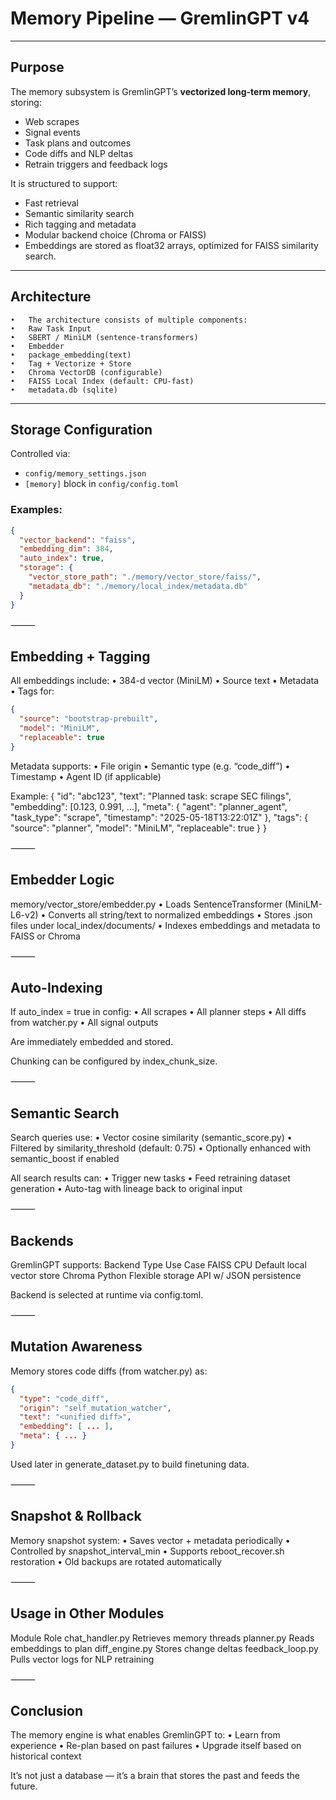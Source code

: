 # Memory Pipeline — GremlinGPT v4

---

## Purpose

The memory subsystem is GremlinGPT’s **vectorized long-term memory**, storing:

- Web scrapes
- Signal events
- Task plans and outcomes
- Code diffs and NLP deltas
- Retrain triggers and feedback logs

It is structured to support:
- Fast retrieval
- Semantic similarity search
- Rich tagging and metadata
- Modular backend choice (Chroma or FAISS)
- Embeddings are stored as float32 arrays, optimized for FAISS similarity search.

---

## Architecture

	•	The architecture consists of multiple components:
	•	Raw Task Input
	•	SBERT / MiniLM (sentence-transformers)
	•	Embedder
	•	package_embedding(text)
	•	Tag + Vectorize + Store
	•	Chroma VectorDB (configurable)
	•	FAISS Local Index (default: CPU-fast)
	•	metadata.db (sqlite)


---

## Storage Configuration

Controlled via:

- `config/memory_settings.json`
- `[memory]` block in `config/config.toml`

### Examples:
```json
{
  "vector_backend": "faiss",
  "embedding_dim": 384,
  "auto_index": true,
  "storage": {
    "vector_store_path": "./memory/vector_store/faiss/",
    "metadata_db": "./memory/local_index/metadata.db"
  }
}
```

⸻

## Embedding + Tagging

All embeddings include:
	•	384-d vector (MiniLM)
	•	Source text
	•	Metadata
	•	Tags for:
```json
{
  "source": "bootstrap-prebuilt",
  "model": "MiniLM",
  "replaceable": true
}
```

Metadata supports:
	•	File origin
	•	Semantic type (e.g. “code_diff”)
	•	Timestamp
	•	Agent ID (if applicable)

Example:
{
  "id": "abc123",
  "text": "Planned task: scrape SEC filings",
  "embedding": [0.123, 0.991, ...],
  "meta": {
    "agent": "planner_agent",
    "task_type": "scrape",
    "timestamp": "2025-05-18T13:22:01Z"
  },
  "tags": {
    "source": "planner",
    "model": "MiniLM",
    "replaceable": true
  }
}

⸻

## Embedder Logic

memory/vector_store/embedder.py
	•	Loads SentenceTransformer (MiniLM-L6-v2)
	•	Converts all string/text to normalized embeddings
	•	Stores .json files under local_index/documents/
	•	Indexes embeddings and metadata to FAISS or Chroma

⸻

## Auto-Indexing

If auto_index = true in config:
	•	All scrapes
	•	All planner steps
	•	All diffs from watcher.py
	•	All signal outputs

Are immediately embedded and stored.

Chunking can be configured by index_chunk_size.

⸻

## Semantic Search

Search queries use:
	•	Vector cosine similarity (semantic_score.py)
	•	Filtered by similarity_threshold (default: 0.75)
	•	Optionally enhanced with semantic_boost if enabled

All search results can:
	•	Trigger new tasks
	•	Feed retraining dataset generation
	•	Auto-tag with lineage back to original input

⸻

## Backends

GremlinGPT supports:
Backend
Type
Use Case
FAISS
CPU
Default local vector store
Chroma
Python
Flexible storage API w/ JSON persistence

Backend is selected at runtime via config.toml.

⸻

## Mutation Awareness

Memory stores code diffs (from watcher.py) as:
```json
{
  "type": "code_diff",
  "origin": "self_mutation_watcher",
  "text": "<unified diff>",
  "embedding": [ ... ],
  "meta": { ... }
}
```
Used later in generate_dataset.py to build finetuning data.

⸻

## Snapshot & Rollback

Memory snapshot system:
	•	Saves vector + metadata periodically
	•	Controlled by snapshot_interval_min
	•	Supports reboot_recover.sh restoration
	•	Old backups are rotated automatically

⸻

## Usage in Other Modules

Module
Role
chat_handler.py
Retrieves memory threads
planner.py
Reads embeddings to plan
diff_engine.py
Stores change deltas
feedback_loop.py
Pulls vector logs for NLP retraining

⸻

## Conclusion

The memory engine is what enables GremlinGPT to:
	•	Learn from experience
	•	Re-plan based on past failures
	•	Upgrade itself based on historical context

It’s not just a database — it’s a brain that stores the past and feeds the future.
